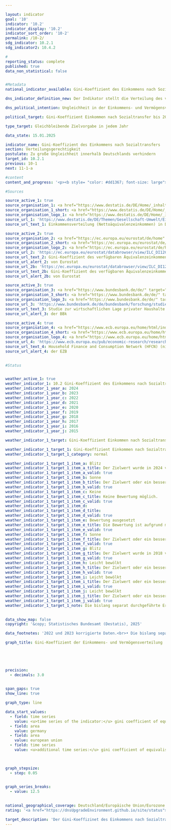 ```yaml
---

layout: indicator        
goal: '10'        
indicator: '10.2'        
indicator_display: '10.2'        
indicator_sort_order: '10-2'        
permalink: /10-2/        
sdg_indicator: 10.2.1
sdg_indicator2: 10.4.2        

#
reporting_status: complete        
published: true        
data_non_statistical: false        


#Metadata        
national_indicator_available: Gini-Koeffizient des Einkommens nach Sozialtransfers        

dns_indicator_definition_new: Der Indikator stellt die Verteilung des verfügbaren Äquivalenzeinkommens mittels Gini-Koeffizienten dar. Das verfügbare Äquivalenzeinkommen ist das Gesamteinkommen (einschließlich Sozialtransfers) eines Haushalts nach Steuern und anderen Abzügen und somit das Einkommen, das für Ausgaben und Sparen zur Verfügung steht.        

dns_political_intention: Ungleichheit in der Einkommens- und Vermögensverteilung ist ein grundsätzlich akzeptierter Bestandteil einer dynamischen Marktwirtschaft. Allerdings muss die Einkommens- und Vermögensspreizung moderat und die soziale Teilhabe aller gewährleistet bleiben.        

political_target: Gini-Koeffizient Einkommen nach Sozialtransfer bis 2030&nbsp;unterhalb des EU-Wertes        

type_target: Gleichbleibende Zielvorgabe in jedem Jahr        

data_state: 15.01.2025        

indicator_name: Gini-Koeffizient des Einkommens nach Sozialtransfers        
section: Verteilungsgerechtigkeit        
postulate: Zu große Ungleichheit innerhalb Deutschlands verhindern        
target_id: 10.2.1        
previous: 10-1        
next: 11-1-a        

#content         
content_and_progress: '<p><b style= "color: #dd1367; font-size: large">10.2&nbsp;Gini-Koeffizient des Einkommens nach Sozialtransfers</b><br><br>Der Gini-Koeffizient ist ein Maß für relative Ungleichheit und nimmt Werte zwischen null und eins an. Bei vollständiger Gleichverteilung beträgt er null, bei maximaler Ungleichverteilung erreicht er den Wert eins. Im Kontext der Einkommensverteilung bedeutet ein Gini-Koeffizient von eins, dass das gesamte Einkommen auf eine einzelne Person entfällt. Je niedriger der Wert, desto gleichmäßiger ist das Einkommen verteilt.<br><br>Für die Berechnung des Indikators wird das sogenannte Äquivalenzeinkommen herangezogen. Dabei handelt es sich um ein bedarfsgewichtetes Einkommen, das sich aus dem Gesamteinkommen eines Haushalts sowie der Anzahl und dem Alter der im Haushalt lebenden Personen ergibt. Mithilfe einer Äquivalenzskala werden die Einkommen entsprechend der Haushaltsgröße und &#8209;zusammensetzung gewichtet. So werden die Einkommen von Personen aus unterschiedlich großen Haushalten vergleichbar gemacht, da in größeren Haushalten Einspareffekte (Economies of Scale) auftreten&nbsp;–&nbsp;etwa durch die gemeinsame Nutzung von Wohnraum oder Haushaltsgeräten.<br><br>Das verfügbare Äquivalenzeinkommen bezeichnet das Gesamteinkommen eines Haushalts (einschließlich Sozialtransfers) nach Abzug von Steuern und sonstigen Abgaben. Es entspricht dem Einkommen, das für Ausgaben und zum Sparen zur Verfügung steht. Davon abzugrenzen ist das Äquivalenzeinkommen vor Sozialleistungen, bei dem das verfügbare Einkommen ohne staatliche Sozialtransfers&nbsp;–&nbsp;beispielsweise Arbeitslosen- oder Wohngeld&nbsp;–&nbsp;betrachtet wird. Renten gelten hierbei nicht als Sozialtransfer und werden daher auch beim Äquivalenzeinkommen vor Sozialleistungen berücksichtigt. Gleiches gilt für das Marktäquivalenzeinkommen, das das Einkommen vor Abzug von Steuern und Sozialabgaben und ohne Berücksichtigung von Sozialleistungen ausweist. Bei allen genannten Einkommensarten wird nicht nach den Einkommensquellen&nbsp;–&nbsp;wie Arbeitslohn, Mieteinnahmen oder Kapitalerträgen&nbsp;–&nbsp;differenziert.<br><br>Die Daten zum Einkommen stammen aus der europaweit harmonisierten jährlichen Statistik über Einkommen und Lebensbedingungen (EU-SILC). In Deutschland wurde diese Erhebung im Jahr 2020&nbsp;mit weitreichenden methodischen Änderungen in den Mikrozensus integriert, um den Anforderungen an Datenaktualität und tief gegliederten regionalen Ergebnissen besser gerecht zu werden. Deshalb sind die Ergebnisse ab 2020&nbsp;nicht mit früheren Jahren vergleichbar. Methodisch wird zudem ausgeglichen, dass insbesondere Haushalte mit hohen Einkommen oder großem Vermögen in freiwilligen Stichprobenerhebungen häufig unterrepräsentiert sind, um die internationale Vergleichbarkeit sicherzustellen.<br><br>Wie in den Vorjahren entsprach der Gini-Koeffizient des verfügbaren Äquivalenzeinkommens in Deutschland im Jahr 2024&nbsp;mit 0,295&nbsp;nahezu dem Durchschnitt der Europäischen Union (EU) (0,293). Dies zeigt, dass die Unterschiede in der Einkommensverteilung zwischen Deutschland und der EU gering sind. Dennoch lag der Wert in Deutschland im Jahr 2024&nbsp;geringfügig über dem EU-Durchschnitt, wodurch das politisch festgelegte Ziel nicht erreicht wurde.<br><br>Der Gini-Koeffizient des verfügbaren Äquivalenzeinkommens lag mit 0,295&nbsp;deutlich unter dem des Äquivalenzeinkommens vor Sozialleistungen (0,355). Wie erwartet fällt der Wert des Marktäquivalenzeinkommens mit 0,477&nbsp;noch höher aus. Dies verdeutlicht, dass Umverteilungsmechanismen wie Sozialleistungen, Sozialversicherungen und das Steuersystem in Deutschland wesentlich zur Verringerung von Einkommensungleichheiten beitragen.<br><br>Beim Gini-Koeffizienten des Vermögens, basierend auf dem <i>Household Finance and Consumption Survey</i> (HFCS) der Europäischen Zentralbank (EZB), zeigt sich eine deutlich stärkere Ungleichverteilung. Im Jahr 2023&nbsp;lag der Vermögens-Gini in Deutschland bei 0,724&nbsp;und damit deutlich über den Einkommenswerten. Zum Vergleich: Für die Eurozone lag der Wert 2021&nbsp;–&nbsp;aktuellere Daten liegen noch nicht vor&nbsp;–&nbsp;bei 0,694&nbsp;und somit unter dem deutschen Wert. Einige Einflussfaktoren, die im Gini-Koeffizienten des Vermögens nicht abgebildet werden, relativieren jedoch den Eindruck einer überdurchschnittlich hohen Vermögensungleichheit. So bleiben beispielsweise zukünftige Renten- und Pensionsansprüche bei der Vermögensbewertung unberücksichtigt.</p>'                

#Sources        

source_active_1: true
source_organisation_1: <a href="https://www.destatis.de/DE/Home/_inhalt.html" target="_blank">Statistisches Bundesamt</a>
source_organisation_1_short: <a href="https://www.destatis.de/DE/Home/_inhalt.html" target="_blank">Statistisches Bundesamt</a>
source_organisation_logo_1: <a href="https://www.destatis.de/DE/Home/_inhalt.html" target="_blank"><img src="https://dnsTestEnvironment.github.io/dns-indicators/public/OrgImgDe/destatis.png" alt="Statistisches Bundesamt" title=" Klicken Sie hier um zur Homepage der Organisation Statistisches Bundesamt zu gelangen." style="height:60px; width:148px; border:transparent"/></a>
source_url_1: 'https://www.destatis.de/DE/Themen/Gesellschaft-Umwelt/Einkommen-Konsum-Lebensbedingungen/Lebensbedingungen-Armutsgefaehrdung/Tabellen/einkommensverteilung-mz-silc.html'
source_url_text_1: Einkommensverteilung (Nettoäquivalenzeinkommen) in Deutschland

source_active_2: true
source_organisation_2: <a href="https://ec.europa.eu/eurostat/de/home" target="_blank" onclick="return confirm_alert('von Eurostat', 'De')">Statistisches Amt der Europäischen Union</a>
source_organisation_2_short: <a href="https://ec.europa.eu/eurostat/de/home" target="_blank" onclick="return confirm_alert('von Eurostat', 'De')">Statistisches Amt der Europäischen Union</a>
source_organisation_logo_2: <a href="https://ec.europa.eu/eurostat/de/home" target="_blank" onclick="return confirm_alert('von Eurostat', 'De')"><img src="https://dnsTestEnvironment.github.io/dns-indicators/public/OrgImgDe/eurostat.png" alt="Statistisches Amt der Europäischen Union" title=" Klicken Sie hier um zur Homepage der Organisation Statistisches Amt der Europäischen Union zu gelangen." style="height:60px; width:148px; border:transparent"/></a>
source_url_2: 'https://ec.europa.eu/eurostat/databrowser/view/ILC_DI12C/default/table?lang=de&category=livcon.ilc.ilc_ie.ilc_iei'
source_url_text_2: Gini-Koeffizient des verfügbaren Äquivalenzeinkommens vor Sozialleistungen - EU-SILC Erhebung - Eurostat-Tabelle  [ilc_di12c ]
source_url_alert_2: von Eurostat
source_url_2b: 'https://ec.europa.eu/eurostat/databrowser/view/ILC_DI12/default/table?lang=de&category=livcon.ilc.ilc_ie.ilc_iei'
source_url_text_2b: Gini-Koeffizient des verfügbaren Äquivalenzeinkommens  - EU-SILC Erhebung - Eurostat-Tabelle  [ilc_di12 ]
source_url_alert_2b: von Eurostat

source_active_3: true
source_organisation_3: <a href="https://www.bundesbank.de/de/" target="_blank" onclick="return confirm_alert('der BBk', 'De')">Deutsche Bundesbank</a>
source_organisation_3_short: <a href="https://www.bundesbank.de/de/" target="_blank" onclick="return confirm_alert('der BBk', 'De')">Deutsche Bundesbank</a>
source_organisation_logo_3: <a href="https://www.bundesbank.de/de/" target="_blank" onclick="return confirm_alert('der BBk', 'De')"><img src="https://dnsTestEnvironment.github.io/dns-indicators/public/OrgImgDe/bundesbank.png" alt="Deutsche Bundesbank" title=" Klicken Sie hier um zur Homepage der Organisation Deutsche Bundesbank zu gelangen." style="height:60px; width:148px; border:transparent"/></a>
source_url_3: 'https://www.bundesbank.de/de/bundesbank/forschung/studie-zur-wirtschaftlichen-lage-privater-haushalte-phf/ergebnisse-604886'
source_url_text_3: Studie zur wirtschaftlichen Lage privater Haushalte
source_url_alert_3: der BBk

source_active_4: true
source_organisation_4: <a href="https://www.ecb.europa.eu/home/html/index.de.html" target="_blank" onclick="return confirm_alert('der EZB', 'De')">Europäische Zentralbank</a>
source_organisation_4_short: <a href="https://www.ecb.europa.eu/home/html/index.de.html" target="_blank" onclick="return confirm_alert('der EZB', 'De')">Europäische Zentralbank</a>
source_organisation_logo_4: <a href="https://www.ecb.europa.eu/home/html/index.de.html" target="_blank" onclick="return confirm_alert('der EZB', 'De')"><img src="https://dnsTestEnvironment.github.io/dns-indicators/public/OrgImgDe/ezb.png" alt="Europäische Zentralbank" title=" Klicken Sie hier um zur Homepage der Organisation Europäische Zentralbank zu gelangen." style="height:60px; width:148px; border:transparent"/></a>
source_url_4: 'https://www.ecb.europa.eu/pub/economic-research/research-networks/html/researcher_hfcn.en.html'
source_url_text_4: Household Finance and Consumption Network (HFCN) (nicht auf Deutsch verfügbar)
source_url_alert_4: der EZB
        

#Status        


weather_active_1: true
weather_indicator_1: 10.2 Gini-Koeffizient des Einkommens nach Sozialtransfers
weather_indicator_1_year_a: 2024
weather_indicator_1_year_b: 2023
weather_indicator_1_year_c: 2022
weather_indicator_1_year_d: 2021
weather_indicator_1_year_e: 2020
weather_indicator_1_year_f: 2019
weather_indicator_1_year_g: 2018
weather_indicator_1_year_h: 2017
weather_indicator_1_year_i: 2016
weather_indicator_1_year_j: 2015

weather_indicator_1_target: Gini-Koeffizient Einkommen nach Sozialtransfer bis 2030 unterhalb des EU-Wertes

weather_indicator_1_target_1: Gini-Koeffizient Einkommen nach Sozialtransfer bis 2030 unterhalb des EU-Wertes
weather_indicator_1_target_1_category: normal

weather_indicator_1_target_1_item_a: Blitz
weather_indicator_1_target_1_item_a_title: Der Zielwert wurde in 2024 verfehlt und der Indikator hat sich im Durchschnitt der vorangegangenen Veränderungen nicht in Richtung des Ziels bewegt.
weather_indicator_1_target_1_item_a_valid: true
weather_indicator_1_target_1_item_b: Sonne
weather_indicator_1_target_1_item_b_title: Der Zielwert oder ein besserer Wert wurde in 2023 erreicht und die durchschnittliche Veränderung deutete nicht in Richtung einer Verschlechterung.
weather_indicator_1_target_1_item_b_valid: true
weather_indicator_1_target_1_item_c: Keine
weather_indicator_1_target_1_item_c_title: Keine Bewertung möglich.
weather_indicator_1_target_1_item_c_valid: true
weather_indicator_1_target_1_item_d: 
weather_indicator_1_target_1_item_d_title: 
weather_indicator_1_target_1_item_d_valid: true
weather_indicator_1_target_1_item_e: Bewertung ausgesetzt
weather_indicator_1_target_1_item_e_title: Die Bewertung ist aufgrund mangelnder Vergleichbarkeit mit den Vorjahren nicht möglich.
weather_indicator_1_target_1_item_e_valid: true
weather_indicator_1_target_1_item_f: Sonne
weather_indicator_1_target_1_item_f_title: Der Zielwert oder ein besserer Wert wurde in 2019 erreicht und die durchschnittliche Veränderung deutete nicht in Richtung einer Verschlechterung.
weather_indicator_1_target_1_item_f_valid: true
weather_indicator_1_target_1_item_g: Blitz
weather_indicator_1_target_1_item_g_title: Der Zielwert wurde in 2018 verfehlt und der Indikator hat sich im Durchschnitt der vorangegangenen Veränderungen nicht in Richtung des Ziels bewegt.
weather_indicator_1_target_1_item_g_valid: true
weather_indicator_1_target_1_item_h: Leicht bewölkt
weather_indicator_1_target_1_item_h_title: Der Zielwert oder ein besserer Wert wurde in 2017 erreicht, aber die durchschnittliche Veränderung deutete in Richtung einer Verschlechterung.
weather_indicator_1_target_1_item_h_valid: true
weather_indicator_1_target_1_item_i: Leicht bewölkt
weather_indicator_1_target_1_item_i_title: Der Zielwert oder ein besserer Wert wurde in 2016 erreicht, aber die durchschnittliche Veränderung deutete in Richtung einer Verschlechterung.
weather_indicator_1_target_1_item_i_valid: true
weather_indicator_1_target_1_item_j: Leicht bewölkt
weather_indicator_1_target_1_item_j_title: Der Zielwert oder ein besserer Wert wurde in 2015 erreicht, aber die durchschnittliche Veränderung deutete in Richtung einer Verschlechterung.
weather_indicator_1_target_1_item_j_valid: true
weather_indicator_1_target_1_note: Die bislang separat durchgeführte Erhebung <i>Leben in Europa</i> (EU-SILC) wurde 2020 in den Mikrozensus als Unterstichprobe integriert. Durch den Wechsel von einer freiwilligen zu einer in Teilen auskunftspflichtigen Befragung verbunden mit einer neuen Stichprobenzusammensetzung ist ein Vergleich der Daten des Erhebungsjahres 2020 mit den Vorjahren nicht möglich (Zeitreihenbruch). Die Bewertung des Indikators kann daher nur für das Berichtsjahr 2023 durchgeführt werden und auch diese ist unsicher, da nur vier statt wie sonst üblich sechs Datenpunkte für die Bewertung zur Verfügung standen.        
        

data_show_map: false        
copyright: '&copy; Statistisches Bundesamt (Destatis), 2025'        

data_footnotes: '2022 und 2023 korrigierte Daten.<br>• Die bislang separat durchgeführte Erhebung <i>Leben in Europa</i> (EU-SILC) wurde 2020 in den Mikrozensus als Unterstichprobe integriert. Durch den Wechsel von einer freiwilligen zu einer in Teilen auskunftspflichtigen Befragung verbunden mit einer neuen Stichprobenzusammensetzung ist ein Vergleich der Daten des Erhebungsjahres 2020 mit den Vorjahren nicht möglich (Zeitreihenbruch).<br>• Renten werden nicht als Sozialleistungen gewertet und werden bei Zeitreihen ohne Sozialleistungen daher berücksichtigt.<br>• Gini-Koeffizient des verfügbaren Äquivalenzeinkommens (EU): <br>&nbsp;&nbsp;- Für EU: 2019 von Eurostat geschätzte Daten. <br>&nbsp;&nbsp;- Ab 2020: EU-27 (ohne Vereinigtes Königreich).'        

graph_title: Gini-Koeffizient der Einkommens- und Vermögensverteilung        

        

        

precision: 
  - decimals: 3.0
            

span_gaps: true        
show_line: true        

graph_type: line                

data_start_values: 
  - field: time series
    value: <u>time series of the indicator:</u> gini coefficient of equivalised disposable income
  - field: area
    value: germany
  - field: area
    value: european union
  - field: time series
    value: <u>additional time series:</u> gini coefficient of equivalised disposable income before social transfers        

        

graph_stepsize: 
  - step: 0.05
            

graph_series_breaks: 
  - value: 12.5
                            

national_geographical_coverage: Deutschland/Europäische Union/Eurozone                
rating: '<a href="https://dnsUpgradeEnvironment.github.io/site/status"><img src="https://sdg-indikatoren.de/public/Wettersymbole/Blitz.png" title="Der Zielwert wurde in 2024 verfehlt und der Indikator hat sich im Durchschnitt der vorangegangenen Veränderungen nicht in Richtung des Ziels bewegt." alt="Wettersymbol Blitz"/></a>'        

target_description: 'Der Gini-Koeffizinet des Einkommens nach Sozialtransfers soll jedes Jahr unterhalb des entsprechenden Wertes der EU liegen.<br><br>• Ausgehend von der Zielformulierung wird für jedes Jahr die Differenz zwischen dem EU-Wert und dem Wert für Deutschland berechnet. Für den Indikator 10.2 werden aufgrund methodischer Änderungen am Erhebungskonzept die Indikatorwerte von 2020 bis 2024 betrachtet. Die Differenz für das Jahr 2024 ist negativ, das heißt, der Koeffizient in Deutschland liegt über dem EU-Koeffizienten. Das Ziel ist damit nicht erfüllt. Da sich auch die Differenz in den letzten fünf Jahren im Durchschnitt verkleinert hat, wird der Indikator 10.2 für das Jahr 2024 mit <b>Gewitter</b> bewertet.<br><br><u>Hinweis:</u> Der Bezug auf den EU-Koeffizienten als Zielgröße bedeutet, dass Indikatoren positiv bewertet werden können, selbst wenn sich der Gini-Koeffizient in Deutschland negativ entwickelt. Zudem zeigt der Indikator, dass durch die Verläufe der beiden Koeffizienten auf ähnlich hohem Niveau und ohne deutliche steigende oder sinkende Tendenz sowohl die Differenz zwischen deutschem und europäischem Wert als auch die Richtung der durchschnittlichen Entwicklung des deutschen Koeffizienten starken Schwankungen unterliegt. Deshalb können bereits geringfügige Änderungen des Indikators die Bewertung deutlich beeinflussen.'        
---
```


